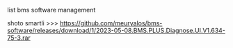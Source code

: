 list bms software management 


shoto smartli >>> https://github.com/meuryalos/bms-software/releases/download/1/2023-05-08.BMS.PLUS.Diagnose.UI.V1.634-75-3.rar
